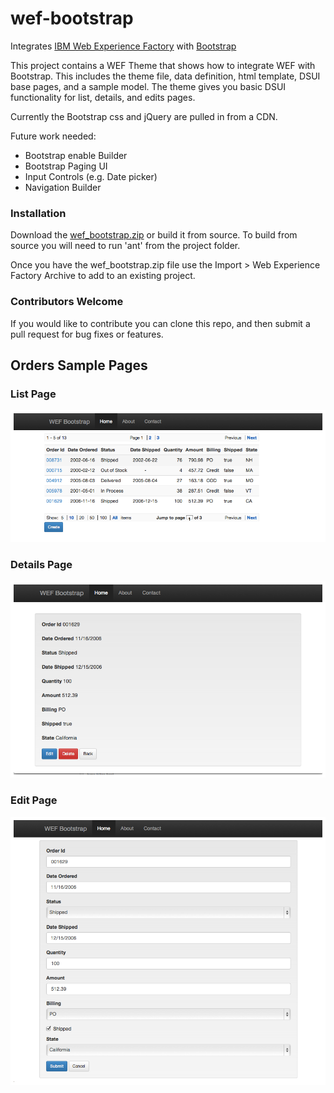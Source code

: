 wef-bootstrap
=============

Integrates [IBM Web Experience Factory](http://www-03.ibm.com/software/products/us/en/ibmwebexpefact/) with [Bootstrap](http://getbootstrap.com/) 

This project contains a WEF Theme that shows how to integrate WEF with Bootstrap. This includes the theme file, data definition, html template, DSUI base pages, and a sample model. 
The theme gives you basic DSUI functionality for list, details, and edits pages.

Currently the Bootstrap css and jQuery are pulled in from a CDN.

Future work needed:

* Bootstrap enable Builder
* Bootstrap Paging UI
* Input Controls (e.g. Date picker)
* Navigation Builder

### Installation

Download the [wef_bootstrap.zip](/output/wef_bootstrap.zip) or build it from source. To build from source you will need to run 'ant' from the project folder.

Once you have the wef_bootstrap.zip file use the Import > Web Experience Factory Archive to add to an existing project.


### Contributors Welcome
If you would like to contribute you can clone this repo, and then submit a pull request for bug fixes or features.


## Orders Sample Pages

### List Page
![List Page](/doc/images/1_list_page.png)

### Details Page
![Details Page](/doc/images/3_details_page.png)

### Edit Page
![Edit Page](/doc/images/2_edit_page.png)


